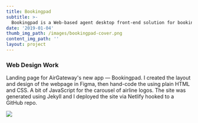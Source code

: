 ```yaml
---
title: Bookingpad
subtitle: >-
  Bookingpad is a Web-based agent desktop front-end solution for booking NDC content by AirGateway
date: '2019-01-04'
thumb_img_path: /images/bookingpad-cover.png
content_img_path: ''
layout: project
---
```


### Web Design Work

Landing page for AirGateway's new app — Bookingpad. I created the layout and design of the webpage in Figma, then hand-code the using plain HTML and CSS. A bit of JavaScript for the carousel of airline logos. The site was generated using Jekyll and I deployed the site via Netlify hooked to a GitHub repo.

![](/images/ss-bookingpad.png)

